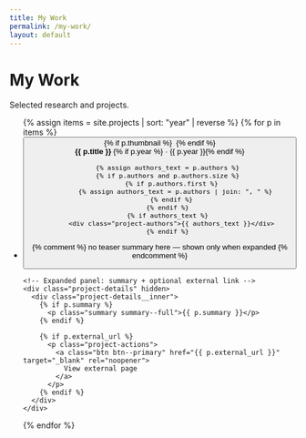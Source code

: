 ```yaml
---
title: My Work
permalink: /my-work/
layout: default
---
```


<h1>My Work</h1>
<p>Selected research and projects.</p>

<ul class="project-list project-list--expandable">
  {% assign items = site.projects | sort: "year" | reverse %}
  {% for p in items %}
  <li class="project-card project-card--expandable">
    <!-- Accessible toggle -->
    <button class="project-toggle" aria-expanded="false">
      {% if p.thumbnail %}
        <img src="{{ p.thumbnail | relative_url }}" alt="" class="project-thumb">
      {% endif %}
      <div class="project-meta">
        <strong class="project-title">{{ p.title }}</strong>
        {% if p.year %}<span class="muted"> · {{ p.year }}</span>{% endif %}

        {% assign authors_text = p.authors %}
        {% if p.authors and p.authors.size %}
          {% if p.authors.first %}
            {% assign authors_text = p.authors | join: ", " %}
          {% endif %}
        {% endif %}
        {% if authors_text %}
          <div class="project-authors">{{ authors_text }}</div>
        {% endif %}
{% comment %} no teaser summary here — shown only when expanded {% endcomment %}
      </div>
    </button>

    <!-- Expanded panel: summary + optional external link -->
    <div class="project-details" hidden>
      <div class="project-details__inner">
        {% if p.summary %}
          <p class="summary summary--full">{{ p.summary }}</p>
        {% endif %}

        {% if p.external_url %}
          <p class="project-actions">
            <a class="btn btn--primary" href="{{ p.external_url }}" target="_blank" rel="noopener">
              View external page
            </a>
          </p>
        {% endif %}
      </div>
    </div>
  </li>
  {% endfor %}
</ul>

<script>
/* Expand/collapse cards */
(function() {
  const list = document.querySelector('.project-list--expandable');
  if (!list) return;

  list.addEventListener('click', function(e) {
    const toggle = e.target.closest('.project-toggle');
    if (!toggle) return;

    const card = toggle.closest('.project-card--expandable');
    const details = card.querySelector('.project-details');
    const isOpen = card.classList.contains('is-open');

    card.classList.toggle('is-open', !isOpen);
    details.hidden = isOpen;
    toggle.setAttribute('aria-expanded', String(!isOpen));
  });
})();
</script>
